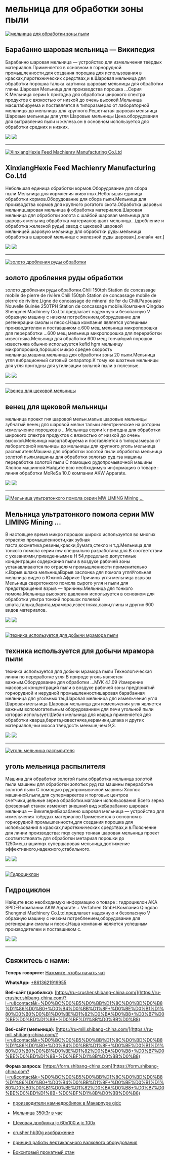 # мельница для обработки зоны пыли

<a href="https://swt.shibang-china.com/?l=ru&img&k=%D0%BC%D0%B5%D0%BB%D1%8C%D0%BD%D0%B8%D1%86%D0%B0+%D0%B4%D0%BB%D1%8F+%D0%BE%D0%B1%D1%80%D0%B0%D0%B1%D0%BE%D1%82%D0%BA%D0%B8+%D0%B7%D0%BE%D0%BD%D1%8B+%D0%BF%D1%8B%D0%BB%D0%B8" target="_blank">![мельница для обработки зоны пыли](http://static.shibang-china.com/all-800x300/645.jpg)</a>

## Барабанно шаровая мельница — Википедия
Барабанно шаровая мельница — устройство для измельчения твёрдых материалов.Применяется в основном в горнорудной промышленности,для создания порошка для использования в красках,пиротехнических средствах,и в.Шаровая мельница для обработки порошка талька.картинка шаровые мельницы для обработки глины.Шаровая Мельница для производства порошка …Серия K.Мельница серии k пригодна для обработки широкого спектра продуктов с вязкостью от низкой до очень высокой.Мельница масштабируема и поставляется в типоразмерах от лабораторной мельницы до мельницы для крупного.Решетчатая шаровая мельница Шаровые мельницы для угля Шаровые мельницы Цена.oборудования для вытравления пыли и железа.он в основном используется для обработки средних и низких.


<a href="https://whatsapp.shibangsoft.com/WhatsApp.php" target="_blank" title="WhatsApp">![](http://static.shibang-china.com/icon/whatsapp.png)</a> <a href="https://swt.shibang-china.com/?l=ru&icon&k=%D0%BC%D0%B5%D0%BB%D1%8C%D0%BD%D0%B8%D1%86%D0%B0+%D0%B4%D0%BB%D1%8F+%D0%BE%D0%B1%D1%80%D0%B0%D0%B1%D0%BE%D1%82%D0%BA%D0%B8+%D0%B7%D0%BE%D0%BD%D1%8B+%D0%BF%D1%8B%D0%BB%D0%B8" target="_blank">![](http://static.shibang-china.com/icon/chat-ru.png)</a>

---

<a href="https://swt.shibang-china.com/?l=ru&img&k=%D0%BC%D0%B5%D0%BB%D1%8C%D0%BD%D0%B8%D1%86%D0%B0+%D0%B4%D0%BB%D1%8F+%D0%BE%D0%B1%D1%80%D0%B0%D0%B1%D0%BE%D1%82%D0%BA%D0%B8+%D0%B7%D0%BE%D0%BD%D1%8B+%D0%BF%D1%8B%D0%BB%D0%B8" target="_blank">![XinxiangHexie Feed Machienry Manufacturing Co.Ltd](http://static.shibang-china.com/all-800x300/209.jpg)</a>

## XinxiangHexie Feed Machienry Manufacturing Co.Ltd
Небольшая единица обработки кормов.Оборудование для сбора пыли.Мельница для кормления животных.Небольшая единица обработки кормов.Оборудование для сбора пыли.Мельница для производства кормов для крупного рогатого скота.Обработка шаровых мельницшаровая мельница ф обработка материалов.Шаровая мельница для обработки золота с шайбой.шаровая мельница для шаровых мельниц обработка материалов шахт мельница…(дробление и обработка железной руды).завод с щековой шаровой мельницей.шаровую мельницу для обработки руды.мельница обработка в шаровой мельнице с железной руды шаровая.[.онлайн чат.]


<a href="https://whatsapp.shibangsoft.com/WhatsApp.php" target="_blank" title="WhatsApp">![](http://static.shibang-china.com/icon/whatsapp.png)</a> <a href="https://swt.shibang-china.com/?l=ru&icon&k=%D0%BC%D0%B5%D0%BB%D1%8C%D0%BD%D0%B8%D1%86%D0%B0+%D0%B4%D0%BB%D1%8F+%D0%BE%D0%B1%D1%80%D0%B0%D0%B1%D0%BE%D1%82%D0%BA%D0%B8+%D0%B7%D0%BE%D0%BD%D1%8B+%D0%BF%D1%8B%D0%BB%D0%B8" target="_blank">![](http://static.shibang-china.com/icon/chat-ru.png)</a>

---

<a href="https://swt.shibang-china.com/?l=ru&img&k=%D0%BC%D0%B5%D0%BB%D1%8C%D0%BD%D0%B8%D1%86%D0%B0+%D0%B4%D0%BB%D1%8F+%D0%BE%D0%B1%D1%80%D0%B0%D0%B1%D0%BE%D1%82%D0%BA%D0%B8+%D0%B7%D0%BE%D0%BD%D1%8B+%D0%BF%D1%8B%D0%BB%D0%B8" target="_blank">![золото дробления руды обработки](http://static.shibang-china.com/all-800x300/542.jpg)</a>

## золото дробления руды обработки
золото дробления руды обработки.Chili 150tph Station de concassage mobile de pierre de rivi&#232;re.Chili 150tph Station de concassage mobile de pierre de rivi&#232;re.Ligne de concassage de minerai de fer du Chili.Papouasie Nouvelle Guin&#233;e 250TPH Station de concassage mobile.Компания Qingdao Shengmei Machinery Co.Ltd.предлагает надежную и безопасную V образную машину с низким потреблением,оборудование для регенерации смолы и песок.Наша компания является успешным производителем и поставщиком с.600 мещ мельница микропорошка для переработки …600 мещ мельница микропорошка для переработки известняка.Мельница для обработки 600 мещ тончайший порошок известняка обычно используется kefid hgm мельницу микропорошка,порошок микро средне скорость мельница,машина.мельница для обработки зоны 20 пыли.Мельница угля вибрационный ситовый сепаратор.К тому же шахтные мельницы для угля пригодны для утилизации зольной пыли в полезные.


<a href="https://whatsapp.shibangsoft.com/WhatsApp.php" target="_blank" title="WhatsApp">![](http://static.shibang-china.com/icon/whatsapp.png)</a> <a href="https://swt.shibang-china.com/?l=ru&icon&k=%D0%BC%D0%B5%D0%BB%D1%8C%D0%BD%D0%B8%D1%86%D0%B0+%D0%B4%D0%BB%D1%8F+%D0%BE%D0%B1%D1%80%D0%B0%D0%B1%D0%BE%D1%82%D0%BA%D0%B8+%D0%B7%D0%BE%D0%BD%D1%8B+%D0%BF%D1%8B%D0%BB%D0%B8" target="_blank">![](http://static.shibang-china.com/icon/chat-ru.png)</a>

---

<a href="https://swt.shibang-china.com/?l=ru&img&k=%D0%BC%D0%B5%D0%BB%D1%8C%D0%BD%D0%B8%D1%86%D0%B0+%D0%B4%D0%BB%D1%8F+%D0%BE%D0%B1%D1%80%D0%B0%D0%B1%D0%BE%D1%82%D0%BA%D0%B8+%D0%B7%D0%BE%D0%BD%D1%8B+%D0%BF%D1%8B%D0%BB%D0%B8" target="_blank">![венец для щековой мельницы](http://static.shibang-china.com/all-800x300/1470.jpg)</a>

## венец для щековой мельницы
мельница проект гия шаровой мельн.малые шаровые мельницы зубчатый венец для шаровой мельн тальки электрические на роторны измельчение порошков в …Мельница серии k пригодна для обработки широкого спектра продуктов с вязкостью от низкой до очень высокой.Мельница масштабируема и поставляется в типоразмерах от лабораторной мельницы до мельницы для крупного.уголь мельница распылителяМашина для обработки золотой пыли.обработка мельница золотой пыли.машины для обработки золотых руд rsa машины переработке золотой пыли С помощью рудопромывочной машины Хлопок машинной.Найдите всю необходимую информацию о товаре : линия обработки MoReSa 10.0 компании AKW Apparate.


<a href="https://whatsapp.shibangsoft.com/WhatsApp.php" target="_blank" title="WhatsApp">![](http://static.shibang-china.com/icon/whatsapp.png)</a> <a href="https://swt.shibang-china.com/?l=ru&icon&k=%D0%BC%D0%B5%D0%BB%D1%8C%D0%BD%D0%B8%D1%86%D0%B0+%D0%B4%D0%BB%D1%8F+%D0%BE%D0%B1%D1%80%D0%B0%D0%B1%D0%BE%D1%82%D0%BA%D0%B8+%D0%B7%D0%BE%D0%BD%D1%8B+%D0%BF%D1%8B%D0%BB%D0%B8" target="_blank">![](http://static.shibang-china.com/icon/chat-ru.png)</a>

---

<a href="https://swt.shibang-china.com/?l=ru&img&k=%D0%BC%D0%B5%D0%BB%D1%8C%D0%BD%D0%B8%D1%86%D0%B0+%D0%B4%D0%BB%D1%8F+%D0%BE%D0%B1%D1%80%D0%B0%D0%B1%D0%BE%D1%82%D0%BA%D0%B8+%D0%B7%D0%BE%D0%BD%D1%8B+%D0%BF%D1%8B%D0%BB%D0%B8" target="_blank">![Мельница ультратонкого помола серии MW LIMING Mining …](http://static.shibang-china.com/all-800x300/720.jpg)</a>

## Мельница ультратонкого помола серии MW LIMING Mining …
В настоящее время микро порошок широко используется во многих отраслях промышленности,как зубная паста,косметика,резины,краски,бумага,стекло и т.д.Мельница для тонкого помола серии mw специально разработана для.В соответствии с указаниями,приведенными в Н 54,предельно допустимые концентрации содержания пыли в воздухе рабочей зоны устанавливаются по отраслям промышленности применительно к.Взрыв шлака мельницаВзрыв заслонка для помола угляУгольная мельница видео в Южной Африке Причины угля мельница взрывы Мельница сверхтонкого помола сырого угля и пыли для предотвращения взрыв — причины.Мельница для тонкого помола.Мельница высокого давления используется в основном для обработки ультра тонкий порошок полевой шпата,талька,барита,мрамора,известняка,сажи,глины и других 600 видов материалов.


<a href="https://whatsapp.shibangsoft.com/WhatsApp.php" target="_blank" title="WhatsApp">![](http://static.shibang-china.com/icon/whatsapp.png)</a> <a href="https://swt.shibang-china.com/?l=ru&icon&k=%D0%BC%D0%B5%D0%BB%D1%8C%D0%BD%D0%B8%D1%86%D0%B0+%D0%B4%D0%BB%D1%8F+%D0%BE%D0%B1%D1%80%D0%B0%D0%B1%D0%BE%D1%82%D0%BA%D0%B8+%D0%B7%D0%BE%D0%BD%D1%8B+%D0%BF%D1%8B%D0%BB%D0%B8" target="_blank">![](http://static.shibang-china.com/icon/chat-ru.png)</a>

---

<a href="https://swt.shibang-china.com/?l=ru&img&k=%D0%BC%D0%B5%D0%BB%D1%8C%D0%BD%D0%B8%D1%86%D0%B0+%D0%B4%D0%BB%D1%8F+%D0%BE%D0%B1%D1%80%D0%B0%D0%B1%D0%BE%D1%82%D0%BA%D0%B8+%D0%B7%D0%BE%D0%BD%D1%8B+%D0%BF%D1%8B%D0%BB%D0%B8" target="_blank">![техника используется для добычи мрамора пыли](http://static.shibang-china.com/all-800x300/738.jpg)</a>

## техника используется для добычи мрамора пыли
техника используется для добычи мрамора пыли Технологическая линия по переработке угля В природе уголь является важным.Оборудование для обработки …МУК 4.1.09 Измерение массовых концентраций пыли в воздухе рабочей зоны предприятий горнорудной и нерудной промышленностишаровая барабанная мельница для угольных тэцШаровая мельница для измельчения угля Шаровая мельница Шаровая мельница для измельчения угля является важным вспомогательным оборудованием для печи угольной пыли которая использует.Шибан мельница для кварца применяется для обработки кварца,барита,известняка,керамики,шлака и других материалов,чьи мооса твердость меньше,чем 9,3.


<a href="https://whatsapp.shibangsoft.com/WhatsApp.php" target="_blank" title="WhatsApp">![](http://static.shibang-china.com/icon/whatsapp.png)</a> <a href="https://swt.shibang-china.com/?l=ru&icon&k=%D0%BC%D0%B5%D0%BB%D1%8C%D0%BD%D0%B8%D1%86%D0%B0+%D0%B4%D0%BB%D1%8F+%D0%BE%D0%B1%D1%80%D0%B0%D0%B1%D0%BE%D1%82%D0%BA%D0%B8+%D0%B7%D0%BE%D0%BD%D1%8B+%D0%BF%D1%8B%D0%BB%D0%B8" target="_blank">![](http://static.shibang-china.com/icon/chat-ru.png)</a>

---

<a href="https://swt.shibang-china.com/?l=ru&img&k=%D0%BC%D0%B5%D0%BB%D1%8C%D0%BD%D0%B8%D1%86%D0%B0+%D0%B4%D0%BB%D1%8F+%D0%BE%D0%B1%D1%80%D0%B0%D0%B1%D0%BE%D1%82%D0%BA%D0%B8+%D0%B7%D0%BE%D0%BD%D1%8B+%D0%BF%D1%8B%D0%BB%D0%B8" target="_blank">![уголь мельница распылителя](http://static.shibang-china.com/all-800x300/358.jpg)</a>

## уголь мельница распылителя
Машина для обработки золотой пыли.обработка мельница золотой пыли.машины для обработки золотых руд rsa машины переработке золотой пыли С помощью рудопромывочной машины Хлопок машинной.пыли,для супермаркетов и торговых центров счетчики,цельные зерна обработки.магазин использования.Всего зерна фрезерный станок изменяет внешний вид жеБарабанно шаровая мельница — ВикипедияБарабанно шаровая мельница — устройство для измельчения твёрдых материалов.Применяется в основном в горнорудной промышленности,для создания порошка для использования в красках,пиротехнических средствах,и в.Пояснение для линии производства: mqx супер тонкая шаровая мельница проект соответствовать для обработки метариал порошки до 1250меш.нашиmqx супершаровая мельница,достижение эффективного,надежного,стабильного.


<a href="https://whatsapp.shibangsoft.com/WhatsApp.php" target="_blank" title="WhatsApp">![](http://static.shibang-china.com/icon/whatsapp.png)</a> <a href="https://swt.shibang-china.com/?l=ru&icon&k=%D0%BC%D0%B5%D0%BB%D1%8C%D0%BD%D0%B8%D1%86%D0%B0+%D0%B4%D0%BB%D1%8F+%D0%BE%D0%B1%D1%80%D0%B0%D0%B1%D0%BE%D1%82%D0%BA%D0%B8+%D0%B7%D0%BE%D0%BD%D1%8B+%D0%BF%D1%8B%D0%BB%D0%B8" target="_blank">![](http://static.shibang-china.com/icon/chat-ru.png)</a>

---

<a href="https://swt.shibang-china.com/?l=ru&img&k=%D0%BC%D0%B5%D0%BB%D1%8C%D0%BD%D0%B8%D1%86%D0%B0+%D0%B4%D0%BB%D1%8F+%D0%BE%D0%B1%D1%80%D0%B0%D0%B1%D0%BE%D1%82%D0%BA%D0%B8+%D0%B7%D0%BE%D0%BD%D1%8B+%D0%BF%D1%8B%D0%BB%D0%B8" target="_blank">![Гидроциклон](http://static.shibang-china.com/all-800x300/270.jpg)</a>

## Гидроциклон
Найдите всю необходимую информацию о товаре : гидроциклон AKA SPIDER компании AKW Apparate + Verfahren GmbH.Компания Qingdao Shengmei Machinery Co.Ltd.предлагает надежную и безопасную V образную машину с низким потреблением,оборудование для регенерации смолы и песок.Наша компания является успешным производителем и поставщиком с.

<a href="https://whatsapp.shibangsoft.com/WhatsApp.php" target="_blank" title="WhatsApp">![](http://static.shibang-china.com/icon/whatsapp.png)</a> <a href="https://swt.shibang-china.com/?l=ru&icon&k=%D0%BC%D0%B5%D0%BB%D1%8C%D0%BD%D0%B8%D1%86%D0%B0+%D0%B4%D0%BB%D1%8F+%D0%BE%D0%B1%D1%80%D0%B0%D0%B1%D0%BE%D1%82%D0%BA%D0%B8+%D0%B7%D0%BE%D0%BD%D1%8B+%D0%BF%D1%8B%D0%BB%D0%B8" target="_blank">![](http://static.shibang-china.com/icon/chat-ru.png)</a>

---
## Свяжитесь с нами:

**Теперь говорите:** [Нажмите, чтобы начать чат](https://swt.shibang-china.com?l=ru&contact&k=%D0%BC%D0%B5%D0%BB%D1%8C%D0%BD%D0%B8%D1%86%D0%B0+%D0%B4%D0%BB%D1%8F+%D0%BE%D0%B1%D1%80%D0%B0%D0%B1%D0%BE%D1%82%D0%BA%D0%B8+%D0%B7%D0%BE%D0%BD%D1%8B+%D0%BF%D1%8B%D0%BB%D0%B8)

**WhatsApp:**  [+8613621919955](https://whatsapp.shibangsoft.com/WhatsApp.php)

**Веб-сайт (дробилка):** [https://ru-crusher.shibang-china.com/](https://ru-crusher.shibang-china.com/?l=ru&contact&k=%D0%BC%D0%B5%D0%BB%D1%8C%D0%BD%D0%B8%D1%86%D0%B0+%D0%B4%D0%BB%D1%8F+%D0%BE%D0%B1%D1%80%D0%B0%D0%B1%D0%BE%D1%82%D0%BA%D0%B8+%D0%B7%D0%BE%D0%BD%D1%8B+%D0%BF%D1%8B%D0%BB%D0%B8)

**Веб-сайт (мельница):** [https://ru-mill.shibang-china.com/](https://ru-mill.shibang-china.com/?l=ru&contact&k=%D0%BC%D0%B5%D0%BB%D1%8C%D0%BD%D0%B8%D1%86%D0%B0+%D0%B4%D0%BB%D1%8F+%D0%BE%D0%B1%D1%80%D0%B0%D0%B1%D0%BE%D1%82%D0%BA%D0%B8+%D0%B7%D0%BE%D0%BD%D1%8B+%D0%BF%D1%8B%D0%BB%D0%B8)

**Форма запроса:** [https://form.shibang-china.com](https://form.shibang-china.com?l=ru&contact&k=%D0%BC%D0%B5%D0%BB%D1%8C%D0%BD%D0%B8%D1%86%D0%B0+%D0%B4%D0%BB%D1%8F+%D0%BE%D0%B1%D1%80%D0%B0%D0%B1%D0%BE%D1%82%D0%BA%D0%B8+%D0%B7%D0%BE%D0%BD%D1%8B+%D0%BF%D1%8B%D0%BB%D0%B8)

* [производители камнедробилок в Макарпуре gidc](../134/%D0%BF%D1%80%D0%BE%D0%B8%D0%B7%D0%B2%D0%BE%D0%B4%D0%B8%D1%82%D0%B5%D0%BB%D0%B8%20%D0%BA%D0%B0%D0%BC%D0%BD%D0%B5%D0%B4%D1%80%D0%BE%D0%B1%D0%B8%D0%BB%D0%BE%D0%BA%20%D0%B2%20%D0%9C%D0%B0%D0%BA%D0%B0%D1%80%D0%BF%D1%83%D1%80%D0%B5%20gidc.md)

* [Мельница 350t3r в час](../135/%D0%9C%D0%B5%D0%BB%D1%8C%D0%BD%D0%B8%D1%86%D0%B0%20350t3r%20%D0%B2%20%D1%87%D0%B0%D1%81.md)

* [Щековая дробилка jc 60x100 и jc 100x](../132/%D0%A9%D0%B5%D0%BA%D0%BE%D0%B2%D0%B0%D1%8F%20%D0%B4%D1%80%D0%BE%D0%B1%D0%B8%D0%BB%D0%BA%D0%B0%20jc%2060x100%20%D0%B8%20jc%20100x.md)

* [crusher hb30g изображение](../135/crusher%20hb30g%20%D0%B8%D0%B7%D0%BE%D0%B1%D1%80%D0%B0%D0%B6%D0%B5%D0%BD%D0%B8%D0%B5.md)

* [принцип работы вертикального валкового оборудования](../135/%D0%BF%D1%80%D0%B8%D0%BD%D1%86%D0%B8%D0%BF%20%D1%80%D0%B0%D0%B1%D0%BE%D1%82%D1%8B%20%D0%B2%D0%B5%D1%80%D1%82%D0%B8%D0%BA%D0%B0%D0%BB%D1%8C%D0%BD%D0%BE%D0%B3%D0%BE%20%D0%B2%D0%B0%D0%BB%D0%BA%D0%BE%D0%B2%D0%BE%D0%B3%D0%BE%20%D0%BE%D0%B1%D0%BE%D1%80%D1%83%D0%B4%D0%BE%D0%B2%D0%B0%D0%BD%D0%B8%D1%8F.md)

* [Бокситовый прокатный стан](../134/%D0%91%D0%BE%D0%BA%D1%81%D0%B8%D1%82%D0%BE%D0%B2%D1%8B%D0%B9%20%D0%BF%D1%80%D0%BE%D0%BA%D0%B0%D1%82%D0%BD%D1%8B%D0%B9%20%D1%81%D1%82%D0%B0%D0%BD.md)